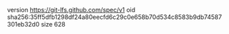 version https://git-lfs.github.com/spec/v1
oid sha256:35ff5dfb1298df24a80eecfd6c29c0e658b70d534c8583b9db74587301eb32d0
size 628
